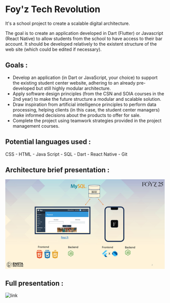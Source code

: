 # Foy'z Tech Revolution
It's a school project to create a scalable digital architecture. 

The goal is to create an application developed in Dart (Flutter) or Javascript (React Native) to allow students from the school to have access to their bar account. 
It should be developed relatively to the existent structure of the web site (which could be edited if necessary). 

## Goals : 
   -   Develop an application (in Dart or JavaScript, your choice) to support the existing student center website, adhering to an already pre-developed but still highly modular architecture.
   -   Apply software design principles (from the CSN and SOIA courses in the 2nd year) to make the future structure a modular and scalable solution.
   -   Draw inspiration from artificial intelligence principles to perform data processing, helping clients (in this case, the student center managers) make informed decisions about the products to offer for sale.
   -   Complete the project using teamwork strategies provided in the project management courses.


## Potential languages used : 
CSS - HTML - Java Script - SQL - Dart - React Native - Git


## Architecture brief presentation : 

![Alt text](resources/FTR_presentation1.png)


## Full presentation : 

![link](resources/presentation.png)
